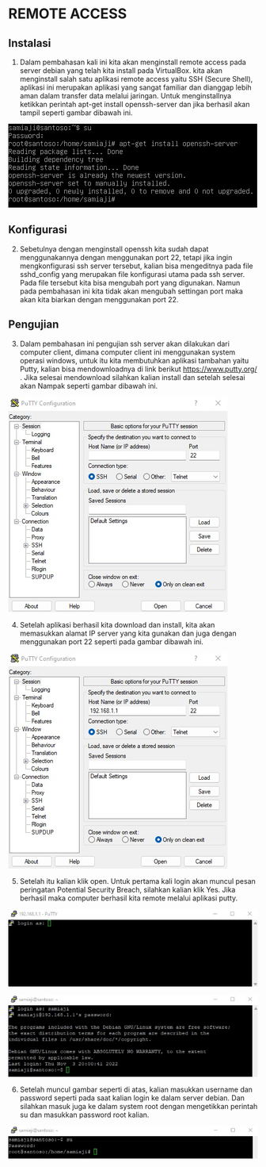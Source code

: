 # REMOTE ACCESS

## Instalasi

1. Dalam pembahasan kali ini kita akan menginstall remote access pada server debian yang telah kita install pada VirtualBox. kita akan menginstall salah satu aplikasi remote access yaitu SSH (Secure Shell), aplikasi ini merupakan aplikasi yang sangat familiar dan dianggap lebih aman dalam transfer data melalui jaringan. Untuk menginstallnya ketikkan perintah apt-get install openssh-server dan jika berhasil akan tampil seperti gambar dibawah ini.

![5.1](5.1.jpg)

## Konfigurasi

2. Sebetulnya dengan menginstall openssh kita sudah dapat menggunakannya dengan menggunakan port 22, tetapi jika ingin mengkonfigurasi ssh server tersebut, kalian bisa mengeditnya pada file sshd_config yang merupakan file konfigurasi utama pada ssh server. Pada file tersebut kita bisa mengubah port yang digunakan. Namun pada pembahasan ini kita tidak akan mengubah settingan port maka akan kita biarkan dengan menggunakan port 22.

## Pengujian

3. Dalam pembahasan ini pengujian ssh server akan dilakukan dari computer client, dimana computer client ini menggunakan system operasi windows, untuk itu kita membutuhkan aplikasi tambahan yaitu Putty, kalian bisa mendownloadnya di link berikut https://www.putty.org/ . Jika selesai mendownload silahkan kalian install dan setelah selesai akan Nampak seperti gambar dibawah ini.

![5.2](5.2.jpg)

4. Setelah aplikasi berhasil kita download dan install, kita akan memasukkan alamat IP server yang kita gunakan dan juga dengan menggunakan port 22 seperti pada gambar dibawah ini.

![5.3](5.3.jpg)

5. Setelah itu kalian klik open. Untuk pertama kali login akan muncul pesan peringatan Potential Security Breach, silahkan kalian klik Yes. Jika berhasil maka computer berhasil kita remote melalui aplikasi putty.

![5.4](5.4.jpg)

![5.5](5.5.jpg)

6. Setelah muncul gambar seperti di atas, kalian masukkan username dan password seperti pada saat kalian login ke dalam server debian. Dan silahkan masuk juga ke dalam system root dengan mengetikkan perintah su dan masukkan password root kalian.

![5.6](5.6.jpg)